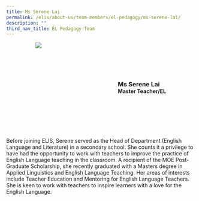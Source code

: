 ```yaml
---
title: Ms Serene Lai
permalink: /elis/about-us/team-members/el-pedagogy/ms-serene-lai/
description: ""
third_nav_title: EL Pedagogy Team
---
```

<div class="flex">
	<div class="imgCrop">
		<img src="/images/Team%20Members/Serene_Use%20for%20website.jpg" class="m-0"></div>
		<div class="flex-col">
		<h3 class="m-0"><strong>Ms Serene Lai</strong></h3>
		<strong>Master Teacher/EL</strong>
	</div>
	</div>

<style>
	.m-0 {
		margin: 0 !important;
	}
	.flex {
		display: flex;
		justify-content: center;
		align-items: center; 
		gap: 20px;
		flex-wrap: wrap;
	}
.imgCrop {
    width: 200px !important;
    aspect-ratio: 5/6;
	overflow: hidden;
}
	.flex-col {
		display: flex;
		flex-direction: column;
	}
</style>
		 
Before joining ELIS, Serene served as the Head of Department (English Language and Literature) in a secondary school. She counts it a privilege to have had the opportunity to work with teachers to improve the practice of English Language teaching in the classroom. A recipient of the MOE Post-Graduate Scholarship, she recently graduated with a Masters degree in Applied Linguistics and English Language Teaching. Her areas of interests include Teacher Education and Mentoring for English Language Teachers. She is keen to work with teachers to inspire learners with a love for the English Language.